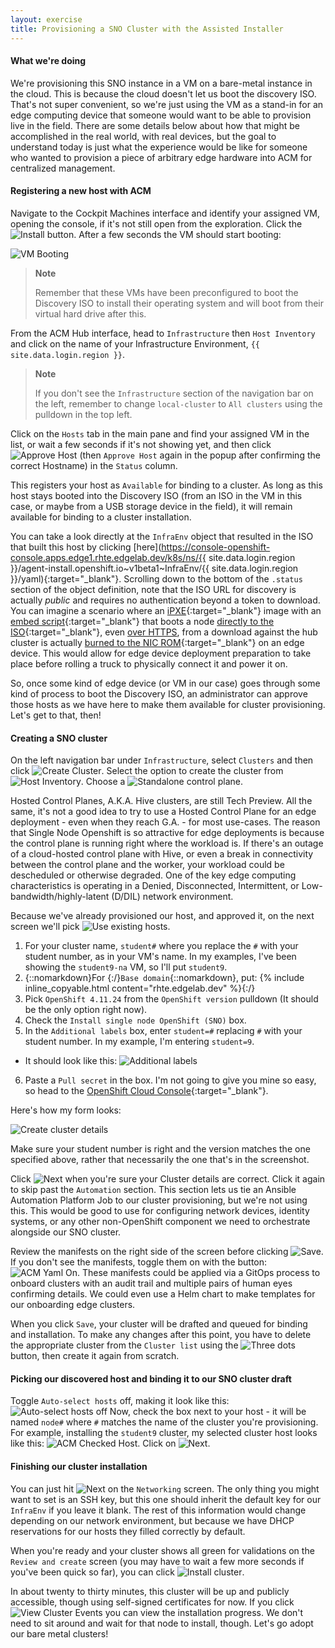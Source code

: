 ```yaml
---
layout: exercise
title: Provisioning a SNO Cluster with the Assisted Installer
---
```


#### What we're doing

We're provisioning this SNO instance in a VM on a bare-metal instance in the cloud. This is because the cloud doesn't let us boot the discovery ISO. That's not super convenient, so we're just using the VM as a stand-in for an edge computing device that someone would want to be able to provision live in the field. There are some details below about how that might be accomplished in the real world, with real devices, but the goal to understand today is just what the experience would be like for someone who wanted to provision a piece of arbitrary edge hardware into ACM for centralized management.

#### Registering a new host with ACM

Navigate to the Cockpit Machines interface and identify your assigned VM, opening the console, if it's not still open from the exploration. Click the ![Install](/assets/images/cockpit-vm-install.png?style=small "Install") button. After a few seconds the VM should start booting:

![VM Booting](/assets/images/cockpit-vm-booting.png?style=centered&style=border "VM Booting")

> **Note**
>
> Remember that these VMs have been preconfigured to boot the Discovery ISO to install their operating system and will boot from their virtual hard drive after this.

From the ACM Hub interface, head to `Infrastructure` then `Host Inventory` and click on the name of your Infrastructure Environment, `{{ site.data.login.region }}`.

> **Note**
>
> If you don't see the `Infrastructure` section of the navigation bar on the left, remember to change `local-cluster` to `All clusters` using the pulldown in the top left.

Click on the `Hosts` tab in the main pane and find your assigned VM in the list, or wait a few seconds if it's not showing yet, and then click ![Approve Host](/assets/images/acm-approve-host.png?style=small "Approve Host") (then `Approve Host` again in the popup after confirming the correct Hostname) in the `Status` column.


This registers your host as `Available` for binding to a cluster. As long as this host stays booted into the Discovery ISO (from an ISO in the VM in this case, or maybe from a USB storage device in the field), it will remain available for binding to a cluster installation.

You can take a look directly at the `InfraEnv` object that resulted in the ISO that built this host by clicking [here](https://console-openshift-console.apps.edge1.rhte.edgelab.dev/k8s/ns/{{ site.data.login.region }}/agent-install.openshift.io~v1beta1~InfraEnv/{{ site.data.login.region }}/yaml){:target="_blank"}. Scrolling down to the bottom of the `.status` section of the object definition, note that the ISO URL for discovery is actually _public_ and requires no authentication beyond a token to download. You can imagine a scenario where an [iPXE](https://ipxe.org/){:target="_blank"} image with an [embed script](https://ipxe.org/embed){:target="_blank"} that boots a node [directly to the ISO](https://ipxe.org/cmd/sanboot#boot_from_an_http_target){:target="_blank"}, even [over HTTPS](https://ipxe.org/crypto#embedded_certificates), from a download against the hub cluster is actually [burned to the NIC ROM](https://ipxe.org/howto/romburning){:target="_blank"} on an edge device. This would allow for edge device deployment preparation to take place before rolling a truck to physically connect it and power it on.

So, once some kind of edge device (or VM in our case) goes through some kind of process to boot the Discovery ISO, an administrator can approve those hosts as we have here to make them available for cluster provisioning. Let's get to that, then!

#### Creating a SNO cluster

On the left navigation bar under `Infrastructure`, select `Clusters` and then click ![Create Cluster](/assets/images/acm-create-cluster.png?style=small "Create Cluster"). Select the option to create the cluster from ![Host Inventory](/assets/images/acm-create-from-host-inventory.png?style=small "Host Inventory"). Choose a ![Standalone](/assets/images/acm-create-standalone.png?style=small "Standalone") control plane.

Hosted Control Planes, A.K.A. Hive clusters, are still Tech Preview. All the same, it's not a good idea to try to use a Hosted Control Plane for an edge deployment - even when they reach G.A. - for most use-cases. The reason that Single Node Openshift is so attractive for edge deployments is because the control plane is running right where the workload is. If there's an outage of a cloud-hosted control plane with Hive, or even a break in connectivity between the control plane and the worker, your workload could be descheduled or otherwise degraded. One of the key edge computing characteristics is operating in a Denied, Disconnected, Intermittent, or Low-bandwidth/highly-latent (D/DIL) network environment.

Because we've already provisioned our host, and approved it, on the next screen we'll pick ![Use existing hosts](/assets/images/acm-use-existing-hosts.png?style=small "Use existing hosts").

1. For your cluster name, `student#` where you replace the `#` with your student number, as in your VM's name. In my examples, I've been showing the `student9-na` VM, so I'll put `student9`.
2. {::nomarkdown}For {:/}`Base domain`{::nomarkdown}, put: {% include inline_copyable.html content="rhte.edgelab.dev" %}{:/}
3. Pick `OpenShift 4.11.24` from the `OpenShift version` pulldown (It should be the only option right now).
4. Check the `Install single node OpenShift (SNO)` box.
5. In the `Additional labels` box, enter `student=#` replacing `#` with your student number. In my example, I'm entering `student=9`.
  - It should look like this: ![Additional labels](/assets/images/acm-cluster-additional-labels.png?style=border "Additional labels")
6. Paste a `Pull secret` in the box. I'm not going to give you mine so easy, so head to the [OpenShift Cloud Console](https://console.redhat.com/openshift/install/pull-secret){:target="_blank"}.

Here's how my form looks:

![Create cluster details](/assets/images/acm-create-cluster-details.png?style=centered&style=border "Create cluster details")

Make sure your student number is right and the version matches the one specified above, rather that necessarily the one that's in the screenshot.

Click ![Next](/assets/images/acm-next.png?style=small) when you're sure your Cluster details are correct. Click it again to skip past the `Automation` section. This section lets us tie an Ansible Automation Platform Job to our cluster provisioning, but we're not using this. This would be good to use for configuring network devices, identity systems, or any other non-OpenShift component we need to orchestrate alongside our SNO cluster.

Review the manifests on the right side of the screen before clicking ![Save](/assets/images/acm-save.png?style=small). If you don't see the manifests, toggle them on with the button: ![ACM Yaml On](/assets/images/acm-cluster-enable-yaml.png?style=small "ACM Yaml On"). These manifests could be applied via a GitOps process to onboard clusters with an audit trail and multiple pairs of human eyes confirming details. We could even use a Helm chart to make templates for our onboarding edge clusters.

When you click `Save`, your cluster will be drafted and queued for binding and installation. To make any changes after this point, you have to delete the appropriate cluster from the `Cluster list` using the ![Three dots](/assets/images/acm-cluster-three-dots.png?style=small "Three dots") button, then create it again from scratch.

#### Picking our discovered host and binding it to our SNO cluster draft

Toggle `Auto-select hosts` off, making it look like this: ![Auto-select hosts off](/assets/images/acm-auto-select-hosts-off.png?style=small)  Now, check the box next to your host - it will be named `node#` where `#` matches the name of the cluster you're provisioning. For example, installing the `student9` cluster, my selected cluster host looks like this: ![ACM Checked Host](/assets/images/acm-checked-host.png?style=small "ACM Checked host"). Click on ![Next](/assets/images/acm-next.png?style=small "Next").

#### Finishing our cluster installation

You can just hit ![Next](/assets/images/acm-next.png?style=small "Next") on the `Networking` screen. The only thing you might want to set is an SSH key, but this one should inherit the default key for our `InfraEnv` if you leave it blank. The rest of this information would change depending on our network environment, but because we have DHCP reservations for our hosts they filled correctly by default.

When you're ready and your cluster shows all green for validations on the `Review and create` screen (you may have to wait a few more seconds if you've been quick so far), you can click ![Install cluster](/assets/images/acm-install-cluster.png?style=small "Install cluster").

In about twenty to thirty minutes, this cluster will be up and publicly accessible, though using self-signed certificates for now. If you click ![View Cluster Events](/assets/images/acm-create-cluster-events.png?style=small) you can view the installation progress. We don't need to sit around and wait for that node to install, though. Let's go adopt our bare metal clusters!
